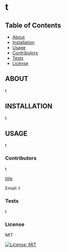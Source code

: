 # **t**

## Table of Contents
* [About](#about)
* [Installation](#install)
* [Usage](#usage)
* [Contributors](#contr)
* [Tests](#test)
* [License](#lice)

<a name="about"></a>
## ABOUT
    
t
    
<a name="install"></a>
## INSTALLATION
    
t
    
<a name="usage"></a>
## USAGE
    
t
    
<a name="contr"></a>
### Contributors
    
t

[title](https://github.com/t)

Email: t
    
<a name="test"></a>
### Tests
    
t
    
<a name="lice"></a>
### License
    
MIT

[![License: MIT](https://img.shields.io/badge/License-MIT-yellow.svg)](https://opensource.org/licenses/MIT)